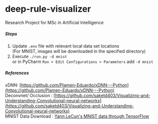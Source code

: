 # deep-rule-visualizer
Research Project for MSc in Artificial Intelligence

##### Steps
1. Update `.env` file with relevant local data set locations <br/>
   (For MNIST, images will be downloaded in the specified directory) <br/>
3. Execute `./run.py -d mnist` <br/>
or in PyCharm `Run > Edit Configurations > Parameters` add `-d mnist`

##### References
xDNN: [https://github.com/Plamen-Eduardo/xDNN---Python](https://github.com/Plamen-Eduardo/xDNN---Python) <br />
Deconvnet/ Occlusion : [https://github.com/saketd403/Visualizing-and-Understanding-Convolutional-neural-networks](https://github.com/saketd403/Visualizing-and-Understanding-Convolutional-neural-networks) <br />
MNIST Data Download : [Yann LeCun's MNIST data through TensorFlow](https://chromium.googlesource.com/external/github.com/tensorflow/tensorflow/+/r0.7/tensorflow/g3doc/tutorials/mnist/download/index.md) <br />